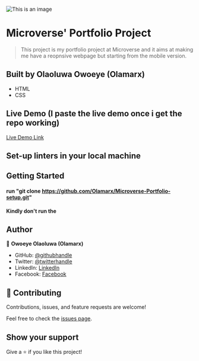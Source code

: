 
![This is an image]()
#  Microverse' Portfolio Project

> This project is my portfolio project at Microverse and it aims at making me have a reopnsive webpage but starting from the mobile version.


## Built by Olaoluwa Owoeye (Olamarx)

- HTML
- CSS

## Live Demo (I paste the live demo once i get the repo working)

[Live Demo Link]()

## Set-up linters in your local machine

## Getting Started

#### run "git clone https://github.com/Olamarx/Microverse-Portfolio-setup.git"

#### Kindly don't run the

## Author

👤 **Owoeye Olaoluwa (Olamarx)**

- GitHub: [@githubhandle](https://github.com/Olamarx)
- Twitter: [@twitterhandle](https://twitter.com/Owoeye0laoluwa)
- LinkedIn: [LinkedIn](https://www.linkedin.com/in/olaoluwa-owoeye-617702162/)
- Facebook: [Facebook](https://web.facebook.com/olaoluwa.owoeye.39)


## 🤝 Contributing

Contributions, issues, and feature requests are welcome!

Feel free to check the [issues page](https://github.com/Olamarx/Microverse-Portfolio-setup/issues).

## Show your support

Give a ⭐️ if you like this project!